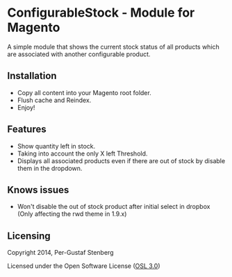 ConfigurableStock - Module for Magento
==================================
A simple module that shows the current stock status of all products which are associated with another configurable product.

Installation
-----------------------------------------------------
- Copy all content into your Magento root folder.
- Flush cache and Reindex.
- Enjoy!

Features
-----------------------------------------------------
- Show quantity left in stock.
- Taking into account the only X left Threshold.
- Displays all associated products even if there are out of stock by disable them in the dropdown.

Knows issues
-----------------------------------------------------
- Won't disable the out of stock product after initial select in dropbox (Only affecting the rwd theme in 1.9.x)

Licensing
---------------------------

Copyright 2014, Per-Gustaf Stenberg

Licensed under the Open Software License ([OSL 3.0](http://opensource.org/licenses/osl-3.0.php))





